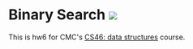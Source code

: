 # Binary Search ![](https://api.travis-ci.com/lakyli0818/binary_search.svg?branch=master)

This is hw6 for CMC's [CS46: data structures](https://github.com/mikeizbicki/cmc-csci046) course.
